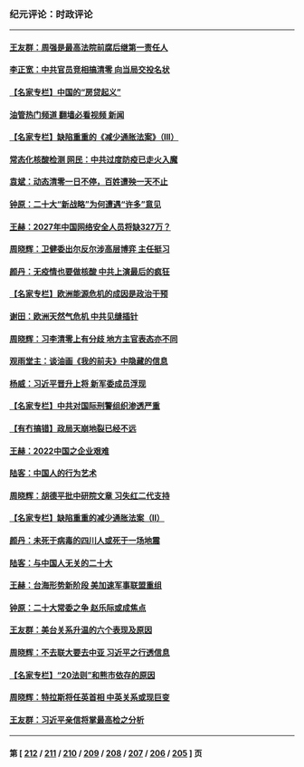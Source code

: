 ### 纪元评论：时政评论
---
#### [王友群：周强是最高法院前腐后继第一责任人](../../pages/nsc1025/n13821952.md?09120330) 
#### [李正宽：中共官员竞相搞清零 向当局交投名状](../../pages/nsc1025/n13822080.md?09120330) 
#### [【名家专栏】中国的“房贷起义”](../../pages/nsc1025/n13821748.md?09120330) 
#### [油管热门频道 翻墙必看视频 新闻](ok?09120330)
#### [【名家专栏】缺陷重重的《减少通胀法案》（III）](../../pages/nsc1025/n13820967.md?09120330) 
#### [常态化核酸检测 网民：中共过度防疫已走火入魔](../../pages/nsc1025/n13821413.md?09120330) 
#### [袁斌：动态清零一日不停，百姓遭殃一天不止](../../pages/nsc1025/n13821408.md?09120330) 
#### [钟原：二十大“新战略”为何遭遇“许多”意见](../../pages/nsc1025/n13821294.md?09120330) 
#### [王赫：2027年中国网络安全人员将缺327万？](../../pages/nsc1025/n13821295.md?09120330) 
#### [周晓辉：卫健委出尔反尔涉高层博弈 主任挺习](../../pages/nsc1025/n13821289.md?09120330) 
#### [颜丹：无疫情也要做核酸 中共上演最后的疯狂](../../pages/nsc1025/n13821284.md?09120330) 
#### [【名家专栏】欧洲能源危机的成因是政治干预](../../pages/nsc1025/n13821114.md?09120330) 
#### [谢田：欧洲天然气危机 中共见缝插针](../../pages/nsc1025/n13820784.md?09120330) 
#### [周晓辉：习李清零上有分歧 地方主官表态亦不同](../../pages/nsc1025/n13820455.md?09120330) 
#### [观雨堂主：谈油画《我的前夫》中隐藏的信息](../../pages/nsc1025/n13820499.md?09120330) 
#### [杨威：习近平晋升上将 新军委成员浮现](../../pages/nsc1025/n13820387.md?09120330) 
#### [【名家专栏】中共对国际刑警组织渗透严重](../../pages/nsc1025/n13820132.md?09120330) 
#### [【有冇搞错】政局天崩地裂已经不远](../../pages/nsc1025/n13819619.md?09120330) 
#### [王赫：2022中国之企业艰难](../../pages/nsc1025/n13819941.md?09120330) 
#### [陆客：中国人的行为艺术](../../pages/nsc1025/n13819925.md?09120330) 
#### [周晓辉：胡德平批中研院文章 习失红二代支持](../../pages/nsc1025/n13819486.md?09120330) 
#### [【名家专栏】缺陷重重的减少通胀法案（II）](../../pages/nsc1025/n13819340.md?09120330) 
#### [颜丹：未死于病毒的四川人或死于一场地震](../../pages/nsc1025/n13819407.md?09120330) 
#### [陆客：与中国人无关的二十大](../../pages/nsc1025/n13819060.md?09120330) 
#### [王赫：台海形势新阶段 美加速军事联盟重组](../../pages/nsc1025/n13819036.md?09120330) 
#### [钟原：二十大常委之争 赵乐际或成焦点](../../pages/nsc1025/n13818939.md?09120330) 
#### [王友群：美台关系升温的六个表现及原因](../../pages/nsc1025/n13818842.md?09120330) 
#### [周晓辉：不去联大要去中亚  习近平之行透信息](../../pages/nsc1025/n13818746.md?09120330) 
#### [【名家专栏】“20法则”和熊市依存的原因](../../pages/nsc1025/n13818548.md?09120330) 
#### [周晓辉：特拉斯将任英首相 中英关系或现巨变](../../pages/nsc1025/n13818028.md?09120330) 
#### [王友群：习近平亲信将掌最高检之分析](../../pages/nsc1025/n13818080.md?09120330) 

---
#### 第 [ [212](./212.md?09120330) / [211](./211.md?09120330) / [210](./210.md?09120330) / [209](./209.md?09120330) / [208](./208.md?09120330) / [207](./207.md?09120330) / [206](./206.md?09120330) / [205](./205.md?09120330) ] 页
